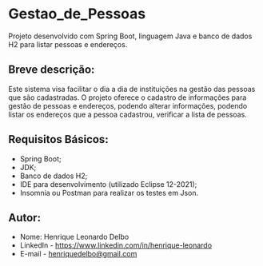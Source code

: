 # Gestao_de_Pessoas

Projeto desenvolvido com Spring Boot, linguagem Java e banco de dados H2 para listar pessoas e endereços.

## Breve descrição:
Este sistema visa facilitar o dia a dia de instituições na gestão das pessoas que são cadastradas.
O projeto oferece o cadastro de informações para gestão de pessoas e endereços, podendo alterar informações, podendo listar os endereços que a pessoa cadastrou,
verificar a lista de pessoas.
 
## Requisitos Básicos:
- Spring Boot;
- JDK;
- Banco de dados H2;
- IDE para desenvolvimento (utilizado Eclipse 12-2021);
- Insomnia ou Postman para realizar os testes em Json.

## Autor:
- Nome: Henrique Leonardo Delbo
- LinkedIn - https://www.linkedin.com/in/henrique-leonardo
- E-mail - henriquedelbo@gmail.com

